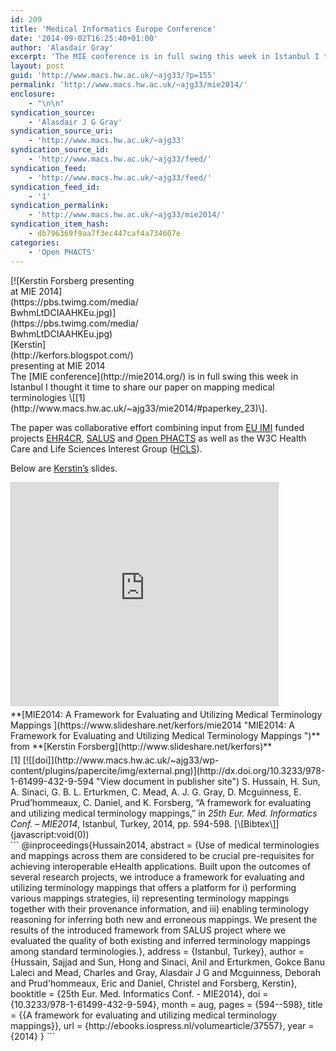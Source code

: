```yaml
---
id: 209
title: 'Medical Informatics Europe Conference'
date: '2014-09-02T16:25:40+01:00'
author: 'Alasdair Gray'
excerpt: 'The MIE conference is in full swing this week in Istanbul I thought it time to share our paper on mapping medical terminologies [1]. The paper was collaborative effort combining input from&nbsp;EU IMI&nbsp;funded projects&nbsp;EHR4CR, SALUS&nbsp;and Open PHACTS&nbsp;as well as the W3C Health Care and Life Sciences Interest Group (HCLS). Below are Kerstin&rsquo;s slides. MIE2014: A [&hellip;]'
layout: post
guid: 'http://www.macs.hw.ac.uk/~ajg33/?p=155'
permalink: 'http://www.macs.hw.ac.uk/~ajg33/mie2014/'
enclosure:
    - "\n\n"
syndication_source:
    - 'Alasdair J G Gray'
syndication_source_uri:
    - 'http://www.macs.hw.ac.uk/~ajg33'
syndication_source_id:
    - 'http://www.macs.hw.ac.uk/~ajg33/feed/'
syndication_feed:
    - 'http://www.macs.hw.ac.uk/~ajg33/feed/'
syndication_feed_id:
    - '1'
syndication_permalink:
    - 'http://www.macs.hw.ac.uk/~ajg33/mie2014/'
syndication_item_hash:
    - db796369f9aa7f3ec447caf4a734607e
categories:
    - 'Open PHACTS'
---
```


<div class="wp-caption alignright" style="width: 210px">[![Kerstin Forsberg presenting at MIE 2014](https://pbs.twimg.com/media/BwhmLtDCIAAHKEu.jpg)](https://pbs.twimg.com/media/BwhmLtDCIAAHKEu.jpg)[Kerstin](http://kerfors.blogspot.com/) presenting at MIE 2014

</div>The [MIE conference](http://mie2014.org/) is in full swing this week in Istanbul I thought it time to share our paper on mapping medical terminologies \[[1](http://www.macs.hw.ac.uk/~ajg33/mie2014/#paperkey_23)\].

The paper was collaborative effort combining input from [EU IMI](http://www.imi.europa.eu/) funded projects [EHR4CR](http://www.ehr4cr.eu/), [SALUS](http://www.salusproject.eu/) and [Open PHACTS](http://www.openphacts.org/) as well as the W3C Health Care and Life Sciences Interest Group ([HCLS](http://www.w3.org/wiki/HCLSIG)).

Below are [Kerstin’s](http://kerfors.blogspot.com/) slides.  
<span id="more-155"></span>

<iframe allowfullscreen="allowfullscreen" frameborder="0" height="356" marginheight="0" marginwidth="0" scrolling="no" src="http://www.slideshare.net/slideshow/embed_code/38325383" style="border: 1px solid #CCC; border-width: 1px; margin-bottom: 5px; max-width: 100%;" width="427"> </iframe>

<div style="margin-bottom: 5px;"> **[MIE2014: A Framework for Evaluating and Utilizing Medical Terminology Mappings ](https://www.slideshare.net/kerfors/mie2014 "MIE2014: A Framework for Evaluating and Utilizing Medical Terminology Mappings ")**  from **[Kerstin Forsberg](http://www.slideshare.net/kerfors)**</div><div class="papercite_entry" id="paperkey_23">[1] [![[doi]](http://www.macs.hw.ac.uk/~ajg33/wp-content/plugins/papercite/img/external.png)](http://dx.doi.org/10.3233/978-1-61499-432-9-594 "View document in publisher site") S. Hussain, H. Sun, A. Sinaci, G. B. L. Erturkmen, C. Mead, A. J. G. Gray, D. Mcguinness, E. Prud’hommeaux, C. Daniel, and K. Forsberg, “A framework for evaluating and utilizing medical terminology mappings,” in <span style="font-style: italic">25th Eur. Med. Informatics Conf. – MIE2014</span>, Istanbul, Turkey, 2014, pp. 594-598.   
[\[Bibtex\]](javascript:void(0))</div><div class="papercite_bibtex" id="papercite_23_block">```
@inproceedings{Hussain2014,
abstract = {Use of medical terminologies and mappings across them are considered to be crucial pre-requisites for achieving interoperable eHealth applications. Built upon the outcomes of several research projects, we introduce a framework for evaluating and utilizing terminology mappings that offers a platform for i) performing various mappings strategies, ii) representing terminology mappings together with their provenance information, and iii) enabling terminology reasoning for inferring both new and erroneous mappings. We present the results of the introduced framework from SALUS project where we evaluated the quality of both existing and inferred terminology mappings among standard terminologies.},
address = {Istanbul, Turkey},
author = {Hussain, Sajjad and Sun, Hong and Sinaci, Anil and Erturkmen, Gokce Banu Laleci and Mead, Charles and Gray, Alasdair J G and Mcguinness, Deborah and Prud'hommeaux, Eric and Daniel, Christel and Forsberg, Kerstin},
booktitle = {25th Eur. Med. Informatics Conf. - MIE2014},
doi = {10.3233/978-1-61499-432-9-594},
month = aug,
pages = {594--598},
title = {{A framework for evaluating and utilizing medical terminology mappings}},
url = {http://ebooks.iospress.nl/volumearticle/37557},
year = {2014}
}
```

</div>
